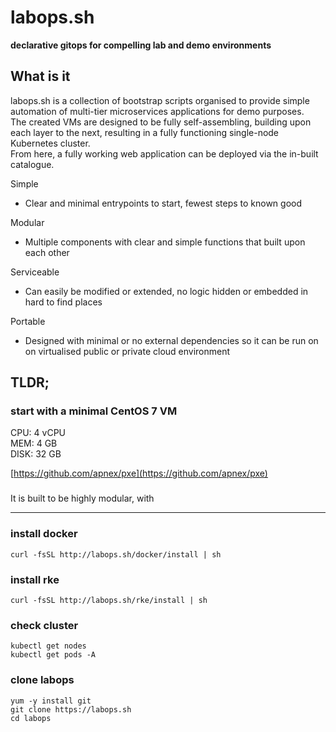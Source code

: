 # labops.sh
**declarative gitops for compelling lab and demo environments**  

## What is it
labops.sh is a collection of bootstrap scripts organised to provide simple automation of multi-tier microservices applications for demo purposes.  
The created VMs are designed to be fully self-assembling, building upon each layer to the next, resulting in a fully functioning single-node Kubernetes cluster.  
From here, a fully working web application can be deployed via the in-built catalogue.  

Simple
- Clear and minimal entrypoints to start, fewest steps to known good

Modular
- Multiple components with clear and simple functions that built upon each other

Serviceable  
- Can easily be modified or extended, no logic hidden or embedded in hard to find places

Portable  
- Designed with minimal or no external dependencies so it can be run on on virtualised public or private cloud environment  

## TLDR;

### start with a minimal CentOS 7 VM
CPU: 4 vCPU  
MEM: 4 GB  
DISK: 32 GB  

[https://github.com/apnex/pxe](https://github.com/apnex/pxe)

### 
It is built to be highly modular, with 

---
### install docker
```
curl -fsSL http://labops.sh/docker/install | sh
```

### install rke
```
curl -fsSL http://labops.sh/rke/install | sh
```

### check cluster
```
kubectl get nodes
kubectl get pods -A
```

### clone labops
```
yum -y install git
git clone https://labops.sh
cd labops
```
